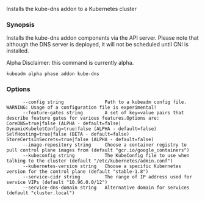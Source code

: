 
Installs the kube-dns addon to a Kubernetes cluster

### Synopsis


Installs the kube-dns addon components via the API server.
Please note that although the DNS server is deployed, it will not be scheduled until CNI is installed. 

Alpha Disclaimer: this command is currently alpha.

```
kubeadm alpha phase addon kube-dns
```

### Options

```
      --config string               Path to a kubeadm config file. WARNING: Usage of a configuration file is experimental!
      --feature-gates string        A set of key=value pairs that describe feature gates for various features.Options are:
CoreDNS=true|false (ALPHA - default=false)
DynamicKubeletConfig=true|false (ALPHA - default=false)
SelfHosting=true|false (BETA - default=false)
StoreCertsInSecrets=true|false (ALPHA - default=false)
      --image-repository string     Choose a container registry to pull control plane images from (default "gcr.io/google_containers")
      --kubeconfig string           The KubeConfig file to use when talking to the cluster (default "/etc/kubernetes/admin.conf")
      --kubernetes-version string   Choose a specific Kubernetes version for the control plane (default "stable-1.8")
      --service-cidr string         The range of IP address used for service VIPs (default "10.96.0.0/12")
      --service-dns-domain string   Alternative domain for services (default "cluster.local")
```

